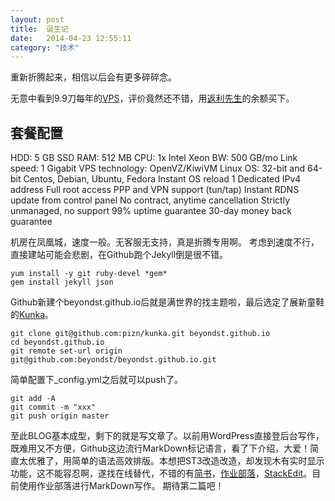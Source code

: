 ```yaml
---
layout: post
title:  诞生记
date:   2014-04-23 12:55:11
category: "技术"
---
```


重新折腾起来，相信以后会有更多碎碎念。

无意中看到9.9刀每年的[VPS](http://bandwagonhost.com)，评价竟然还不错，用[返利先生](http://mrrebates.com)的余额买下。
## 套餐配置
> 
HDD: 5 GB SSD
RAM: 512 MB
CPU: 1x Intel Xeon 
BW: 500 GB/mo
Link speed: 1 Gigabit
VPS technology: OpenVZ/KiwiVM 
Linux OS: 32-bit and 64-bit Centos, Debian, Ubuntu, Fedora
Instant OS reload
1 Dedicated IPv4 address
Full root access
PPP and VPN support (tun/tap)
Instant RDNS update from control panel
No contract, anytime cancellation 
Strictly unmanaged, no support
99% uptime guarantee
30-day money back guarantee

机房在凤凰城，速度一般。无客服无支持，真是折腾专用啊。
考虑到速度不行，直接建站可能会悲剧，在Github跑个Jekyll倒是很不错。
```
yum install -y git ruby-devel *gem*
gem install jekyll json
```
Github新建个beyondst.github.io后就是满世界的找主题啦，最后选定了展新童鞋的[Kunka](http://www.zhanxin.info/jekyll/2013-08-11-jekyll-theme-kunka.html)。
```
git clone git@github.com:pizn/kunka.git beyondst.github.io
cd beyondst.github.io
git remote set-url origin git@github.com:beyondst/beyondst.github.io.git
```
简单配置下_config.yml之后就可以push了。
```
git add -A
git commit -m "xxx"
git push origin master
```
至此BLOG基本成型，剩下的就是写文章了。以前用WordPress直接登后台写作，既难用又不方便，Github这边流行MarkDown标记语言，看了下介绍，大爱！简直太优雅了，用简单的语法高效排版。本想把ST3改造改造，却发现木有实时显示功能，这不能容忍啊，遂找在线替代，不错的有[简书](http://jianshu.io/)，[作业部落](http://www.zybuluo.com)，[StackEdit](http://stackedit.io)。目前使用作业部落进行MarkDown写作。
期待第二篇吧！

